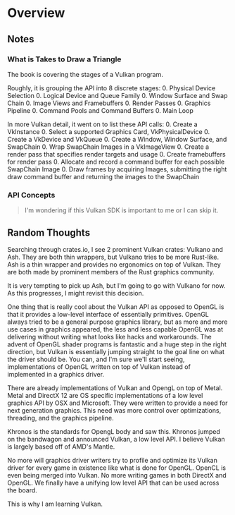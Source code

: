 # Overview

## Notes

### What is Takes to Draw a Triangle

The book is covering the stages of a Vulkan program.

Roughly, it is grouping the API into 8 discrete stages:
0. Physical Device Selection
0. Logical Device and Queue Family
0. Window Surface and Swap Chain
0. Image Views and Framebuffers
0. Render Passes
0. Graphics Pipeline
0. Command Pools and Command Buffers
0. Main Loop

In more Vulkan detail, it went on to list these API calls:
0. Create a VkInstance
0. Select a supported Graphics Card, VkPhysicalDevice
0. Create a VkDevice and VkQueue
0. Create a Window, Window Surface, and SwapChain
0. Wrap SwapChain Images in a VkImageView
0. Create a render pass that specifies render targets and usage
0. Create framebuffers for render pass
0. Allocate and record a command buffer for each possible SwapChain Image
0. Draw frames by acquiring Images, submitting the right draw command buffer and returning the images to the SwapChain

### API Concepts

> I'm wondering if this Vulkan SDK is important to me or I can skip it.

## Random Thoughts

Searching through crates.io, I see 2 prominent Vulkan crates: Vulkano and Ash.
They are both thin wrappers, but Vulkano tries to be more Rust-like.
Ash is a thin wrapper and provides no ergonomics on top of Vulkan.
They are both made by prominent members of the Rust graphics community.


It is very tempting to pick up Ash, but I'm going to go with Vulkano for now.
As this progresses, I might revisit this decision.


One thing that is really cool about the Vulkan API as opposed to OpenGL is that it provides a low-level interface of essentially primitives.
OpenGL always tried to be a general purpose graphics library, but as more and more use cases in graphics appeared, the less and less capable OpenGL was at delivering without writing what looks like hacks and workarounds.
The advent of OpenGL shader programs is fantastic and a huge step in the right direction, but Vulkan is essentially jumping straight to the goal line on what the driver should be.
You can, and I'm sure we'll start seeing, implementations of OpenGL written on top of Vulkan instead of implemented in a graphics driver.


There are already implementations of Vulkan and OpengL on top of Metal.
Metal and DirectX 12 are OS specific implementations of a low level graphics API by OSX and Microsoft.
They were written to provide a need for next generation graphics.
This need was more control over optimizations, threading, and the graphics pipeline.


Khronos is the standards for OpengL body and saw this.
Khronos jumped on the bandwagon and announced Vulkan, a low level API.
I believe Vulkan is largely based off of AMD's Mantle.


No more will graphics driver writers try to profile and optimize its Vulkan driver for every game in existence like what is done for OpenGL.
OpenCL is even being merged into Vulkan.
No more writing games in both DirectX and OpenGL.
We finally have a unifying low level API that can be used across the board.

This is why I am learning Vulkan.